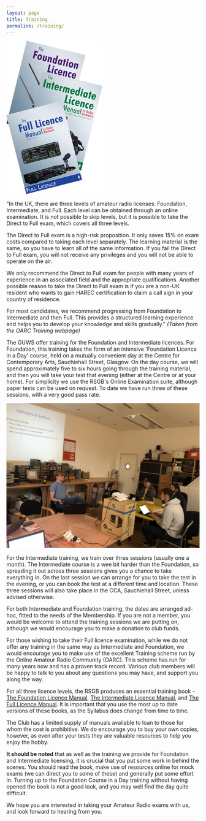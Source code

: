 ```yaml
---
layout: page
title: Training
permalink: /training/
---
```

![Training books](/images/Train_Bd.jpg)

"In the UK, there are three levels of amateur radio licenses: Foundation, Intermediate, and Full. Each level can be obtained through an online examination. It is not possible to skip levels, but it is possible to take the Direct to Full exam, which covers all three levels.

The Direct to Full exam is a high-risk proposition. It only saves 15% on exam costs compared to taking each level separately. The learning material is the same, so you have to learn all of the same information. If you fail the Direct to Full exam, you will not receive any privileges and you will not be able to operate on the air.

We only recommend the Direct to Full exam for people with many years of experience in an associated field and the appropriate qualifications. Another possible reason to take the Direct to Full exam is if you are a non-UK resident who wants to gain HAREC certification to claim a call sign in your country of residence.

For most candidates, we recommend progressing from Foundation to Intermediate and then Full. This provides a structured learning experience and helps you to develop your knowledge and skills gradually."
*(Taken from the OARC Training webpage)*

The GUWS offer training for the Foundation and Intermediate licences. For Foundation, this training takes the form of an intensive 'Foundation Licence in a Day' course, held on a mutually convenient day at the Centre for Contemporary Arts, Sauchiehall Street, Glasgow. On the day course, we will spend approximately five to six hours going through the training material, and then you will take your test that evening (either at the Centre or at your home). For simplicity we use the RSGB's Online Examination suite, although paper tests can be used on request. To date we have run three of these sessions, with a very good pass rate.

![Training session](/images/training/1.jpg)

For the Intermediate training, we train over three sessions (usually one a month). The Intermediate course is a wee bit harder than the Foundation, so spreading it out across three sessions gives you a chance to take everything in. On the last session we can arrange for you to take the test in the evening, or you can book the test at a different time and location. These three sessions will also take place in the CCA, Sauchiehall Street, unless advised otherwise.

For both Intermediate and Foundation training, the dates are arranged ad-hoc, fitted to the needs of the Membership. If you are not a member, you would be welcome to attend the training sessions we are putting on, although we would encourage you to make a donation to club funds.

For those wishing to take their Full licence examination, while we do not offer any training in the same way as Intermediate and Foundation, we would encourage you to make use of the excellent Training scheme run by the Online Amateur Radio Community (OARC). This scheme has run for many years now and has a proven track record. Various club members will be happy to talk to you about any questions you may have, and support you along the way.

For all three licence levels, the RSGB produces an essential training book - [The Foundation Licence Manual](https://www.rsgbshop.org/acatalog/The-Foundation-Licence-Manual-1711.html#SID=19), [The Intermediate Licence Manual](https://www.rsgbshop.org/acatalog/The-Intermediate-Licence-Manual-1707.html#SID=19), and [The Full Licence Manual](https://www.rsgbshop.org/acatalog/The-Full-Licence-Manual-1659.html#SID=19). It is important that you use the most up to date versions of these books, as the Syllabus does change from time to time.

The Club has a limited supply of manuals available to loan to those for whom the cost is prohibitive. We do encourage you to buy your own copies, however, as even after your tests they are valuable resources to help you enjoy the hobby.

**It should be noted** that as well as the training we provide for Foundation and Intermediate licensing, it is crucial that you put some work in behind the scenes. You should read the book, make use of resources online for mock exams (we can direct you to some of these) and generally put some effort in. Turning up to the Foundation Course in a Day training without having opened the book is not a good look, and you may well find the day quite difficult.

We hope you are interested in taking your Amateur Radio exams with us, and look forward to hearing from you.
